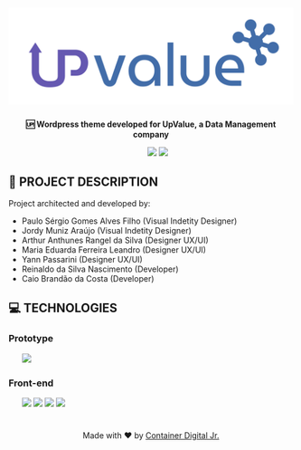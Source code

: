 <h1 align="center">
<img src="./assets/icons/logo.svg"/>
</h1>

<p align="center"><b>🆙 Wordpress theme developed for UpValue, a Data Management company</b>
<ul align="center">
    <img src="https://img.shields.io/static/v1?label=Status&message=10%&labelColor=%2306121f&style=flat-square&color=%23fc0303">
    <img src="https://img.shields.io/static/v1?label=License&message=GPL-3.0&labelColor=%2306121f&style=flat-square&color=%23e60000">
</ul>

## 🎲 PROJECT DESCRIPTION
Project architected and developed by:
<ul>
    <li>Paulo Sérgio Gomes Alves Filho (Visual Indetity Designer)</li>
    <li>Jordy Muniz Araújo (Visual Indetity Designer)</li>
    <li>Arthur Anthunes Rangel da Silva (Designer UX/UI)</li>
    <li>Maria Eduarda Ferreira Leandro (Designer UX/UI)</li>
    <li>Yann Passarini (Designer UX/UI)</li>
    <li>Reinaldo da Silva Nascimento (Developer)</li>
    <li>Caio Brandão da Costa (Developer)</li>
</ul> 

## 💻 TECHNOLOGIES

### Prototype
<ul>
    <img src="https://cdn.worldvectorlogo.com/logos/figma-1.svg" height="30">
</ul>

### Front-end
<ul>
    <img src="https://upload.wikimedia.org/wikipedia/commons/thumb/9/98/WordPress_blue_logo.svg/1200px-WordPress_blue_logo.svg.png" height="30">
    <img src="https://upload.wikimedia.org/wikipedia/commons/thumb/2/27/PHP-logo.svg/2560px-PHP-logo.svg.png" height="30">
    <img src="https://seeklogo.com/images/J/jquery-logo-CFE6ECE363-seeklogo.com.png" height="30">
    <img src="https://tusharkandpal.github.io/img/bootstrap.png" height="30">
</ul>

<h1> </h1>
<p align="center">Made with ❤ by <a href="http://www.codijr.ufc.br">Container Digital Jr.</a></p>
